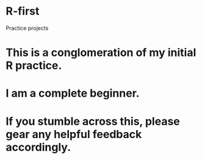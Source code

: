 # R-first
Practice projects

# This is a conglomeration of my initial R practice.
# I am a complete beginner.
# If you stumble across this, please gear any helpful feedback accordingly.
